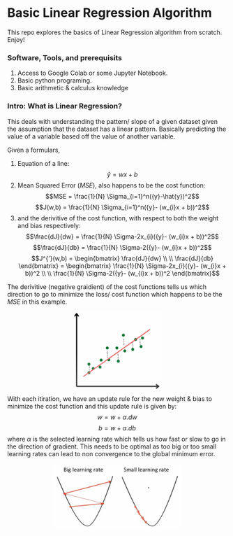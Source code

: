 # Basic Linear Regression Algorithm
This repo explores the basics of Linear Regression algorithm from scratch. Enjoy!

### Software, Tools, and prerequisits
1. Access to Google Colab or some Jupyter Notebook.
2. Basic python programing.
3. Basic arithmetic & calculus knowledge

### Intro: What is Linear Regression?
This deals with understanding the pattern/ slope of a given dataset given the assumption that the dataset has a linear pattern. Basically predicting the value of a variable based off the value of another variable.

Given a formulars, 
1. Equation of a line:
$$\hat{y} = wx + b$$
2. Mean Squared Error $(MSE)$, also happens to be the cost function:
$$MSE = \frac{1}{N} \Sigma_{i=1}^n({y}-\hat{y})^2$$ 
$$J(w,b) = \frac{1}{N} \Sigma_{i=1}^n({y}- (w_{i}x + b))^2$$
3. and the derivitive of the cost function, with respect to both the weight and bias respectively:  
$$\frac{dJ}{dw} = \frac{1}{N} \Sigma-2x_{i}({y}- (w_{i}x + b))^2$$
$$\frac{dJ}{db} = \frac{1}{N} \Sigma-2({y}- (w_{i}x + b))^2$$
$$J^{'}(w,b) = 
\begin{bmatrix} 
\frac{dJ}{dw} \\
\\
\frac{dJ}{db}
\end{bmatrix}
=
\begin{bmatrix} 
\frac{1}{N} \Sigma-2x_{i}({y}- (w_{i}x + b))^2 \\
\\
\frac{1}{N} \Sigma-2({y}- (w_{i}x + b))^2
\end{bmatrix}$$

The derivitive (negative graidient) of the cost functions tells us which direction to go to minimize the loss/ cost function which happens to be the $MSE$ in this example.

<img
  src="reg_example.png"
  alt="Alt text"
  title="Optional title"
  style="display: block; align: center; margin: 0 auto; max-width: 200px">

With each itiration, we have an update rule for the new weight & bias to minimize the cost function and this update rule is given by:
$$w = w + \alpha . dw$$
$$b = w + \alpha . db$$
where $\alpha$ is the selected learning rate which tells us how fast or slow to go in the direction of gradient. This needs to be optimal as too big or too small learning rates can lead to non convergence to the global minimum error.

<img
  src="learning_rate.png"
  alt="Alt text"
  title="Optional title"
  style="display: block; align: center; margin: 0 auto; max-width: 300px">

